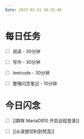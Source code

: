 ```yaml
---
Date: 2023-03-31 10:25:48
---
```


# 每日任务
- [ ] 阅读 - 30分钟
- [ ] 写作 - 30分钟
- [ ] leetcode - 30分钟
- [ ] 整理闪念笔记 - 10分钟


# 今日闪念
- [ ] [[群晖 MariaDB10 开启远程登录]]
- [ ] [[从波提切利到梵高]]



